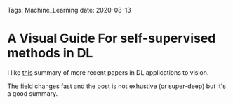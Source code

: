 Tags: Machine_Learning
date: 2020-08-13

# A Visual Guide For self-supervised methods in DL

I like [this](https://amitness.com/2020/02/illustrated-self-supervised-learning/) summary of more recent papers in DL applications to vision. 

The field changes fast and the post is not exhustive (or super-deep) but it's a good summary. 

